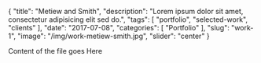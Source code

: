 {
    "title": "Metiew and Smith",
    "description": "Lorem ipsum dolor sit amet, consectetur adipisicing elit sed do.",
    "tags": [ "portfolio", "selected-work", "clients" ],
    "date": "2017-07-08",
    "categories": [
        "Portfolio"
    ],
    "slug": "work-1",
    "image": "/img/work-metiew-smith.jpg",
    "slider": "center"
}

Content of the file goes Here

